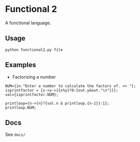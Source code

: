 # Functional 2

A functional language.

## Usage

`python functional2.py file`

## Examples

* Factorizing a number

```
NUM={in."Enter a number to calculate the factors of. >> "};
isprintfactor = {x->y->{{x%y}?0:{out.y&out."\n"}}};
val={isprintfactor.NUM};

printloop={n->{n}?{val.n & printloop.{n-1}}:1};
printloop.NUM;
```

## Docs

See `docs/`